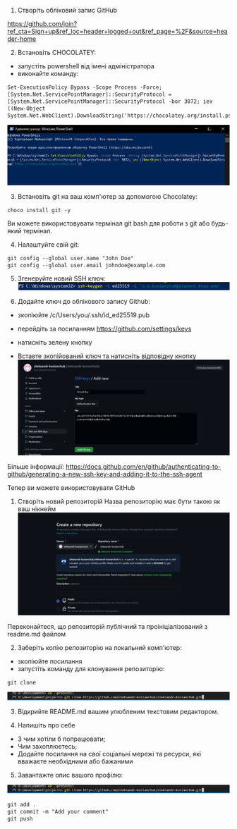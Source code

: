 
1. Створіть обліковий запис GitHub

https://github.com/join?ref_cta=Sign+up&ref_loc=header+logged+out&ref_page=%2F&source=header-home

2. Встановіть CHOCOLATEY:
- запустіть powershell від імені адміністратора
- виконайте команду:
```
Set-ExecutionPolicy Bypass -Scope Process -Force; [System.Net.ServicePointManager]::SecurityProtocol = [System.Net.ServicePointManager]::SecurityProtocol -bor 3072; iex ((New-Object System.Net.WebClient).DownloadString('https://chocolatey.org/install.ps1'))
```

![](/images/screen-1.png)

3. Встановіть git на ваш комп'ютер за допомогою Chocolatey:
```
choco install git -y
```
Ви можете використовувати термінал git bash для роботи з git або будь-який термінал.

4. Налаштуйте свій git:
```
git config --global user.name "John Doe"
git config --global user.email johndoe@example.com
```

5. Згенеруйте новий SSH ключ:
![](/images/screen-2.png)

6. Додайте ключ до облікового запису Github:
- зкопіюйте /c/Users/you/.ssh/id_ed25519.pub 
- перейдіть за посиланням https://github.com/settings/keys
- натисніть зелену кнопку

- Вставте зкопійований ключ та натисніть відповідну кнопку
![](/images/screen-3.png)

Більше інформації: https://docs.github.com/en/github/authenticating-to-github/generating-a-new-ssh-key-and-adding-it-to-the-ssh-agent

Тепер ви можете використовувати GitHub

1. Створіть новий репозиторій
Назва репозиторію має бути такою як ваш нікнейм
![](/images/screen-4.png)

Переконайтеся, що репозиторій публічний та проініціалізований з readme.md файлом

2. Заберіть копію репозиторію на локальний комп'ютер:
- зкопіюйте посилання
- запустіть команду для клонування репозиторію:
```
git clone
```

![](/images/screen-5.png)

3. Відкрийте README.md вашим улюбленим текстовим редактором. 

4. Напишіть про себе
- З чим хотіли б попрацювати;
- Чим захоплюєтесь;
- Додайте посилання на свої соціальні мережі та ресурси, які вважаєте необхідними або бажаними

5. Завантажте опис вашого профілю:

![](/images/screen-5.png)

```
git add .
git commit -m "Add your comment"
git push

